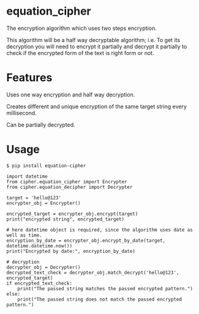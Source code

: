 # equation_cipher

The encryption algorithm which uses two steps encryption.

This algorithm will be a half way decryptable algorithm; i.e. To get its
decryption you will need to encrypt it partially and decrypt it partially to
check if the encrypted form of the text is right form or not.

# Features

Uses one way encryption and half way decryption.

Creates different and unique encryption of the same target string every millisecond.

Can be partially decrypted.


# Usage

```
$ pip install equation-cipher
``` 

```
import datetime
from cipher.equation_cipher import Encrypter
from cipher.equation_decipher import Decrypter

target = 'hello@123'
encrypter_obj = Encrypter()

encrypted_target = encrypter_obj.encrypt(target)
print("encrypted string", encrypted_target)

# here datetime object is required, since the algorithm uses date as well as time.
encryption_by_date = encrypter_obj.encrypt_by_date(target, datetime.datetime.now())
print("Encrypted by date:", encryption_by_date)

# decryption
decrypter_obj = Decrypter()
decrypted_text_check = decrypter_obj.match_decrypt('hello@123', encrypted_target)
if encrypted_text_check:
    print("The passed string matches the passed encrypted pattern.")
else:
    print("The passed string does not match the passed encrypted pattern.")
```
